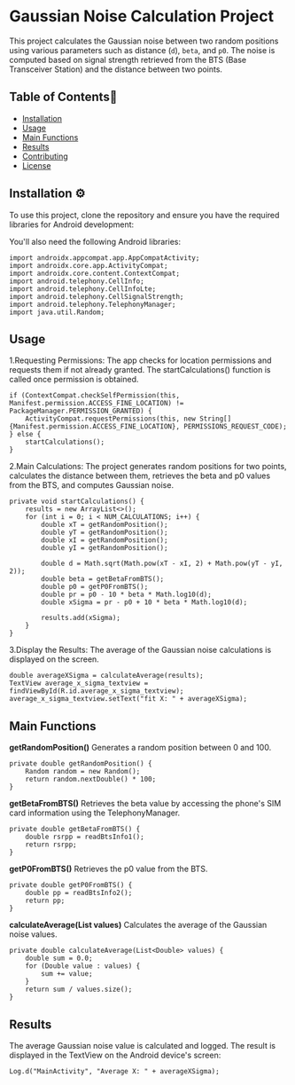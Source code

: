 # Gaussian Noise Calculation Project

This project calculates the Gaussian noise between two random positions using various parameters such as distance (`d`), `beta`, and `p0`. The noise is computed based on signal strength retrieved from the BTS (Base Transceiver Station) and the distance between two points.

## Table of Contents🧩
- [Installation](#installation)
- [Usage](#usage)
- [Main Functions](#main-functions)
- [Results](#results)
- [Contributing](#contributing)
- [License](#license)

## Installation ⚙
To use this project, clone the repository and ensure you have the required libraries for Android development:

You'll also need the following Android libraries:
```
import androidx.appcompat.app.AppCompatActivity;
import androidx.core.app.ActivityCompat;
import androidx.core.content.ContextCompat;
import android.telephony.CellInfo;
import android.telephony.CellInfoLte;
import android.telephony.CellSignalStrength;
import android.telephony.TelephonyManager;
import java.util.Random;
```
## Usage
1.Requesting Permissions: 
The app checks for location permissions and requests them if not already granted. The startCalculations() function is called once permission is obtained.
```
if (ContextCompat.checkSelfPermission(this, Manifest.permission.ACCESS_FINE_LOCATION) != PackageManager.PERMISSION_GRANTED) {
    ActivityCompat.requestPermissions(this, new String[]{Manifest.permission.ACCESS_FINE_LOCATION}, PERMISSIONS_REQUEST_CODE);
} else {
    startCalculations();
}
```
2.Main Calculations: 
The project generates random positions for two points, calculates the distance between them, retrieves the beta and p0 values from the BTS, and computes Gaussian noise.
```
private void startCalculations() {
    results = new ArrayList<>();
    for (int i = 0; i < NUM_CALCULATIONS; i++) {
        double xT = getRandomPosition();
        double yT = getRandomPosition();
        double xI = getRandomPosition();
        double yI = getRandomPosition();

        double d = Math.sqrt(Math.pow(xT - xI, 2) + Math.pow(yT - yI, 2));
        double beta = getBetaFromBTS();
        double p0 = getP0FromBTS();
        double pr = p0 - 10 * beta * Math.log10(d);
        double xSigma = pr - p0 + 10 * beta * Math.log10(d);

        results.add(xSigma);
    }
}

```
3.Display the Results: 
The average of the Gaussian noise calculations is displayed on the screen.
```
double averageXSigma = calculateAverage(results);
TextView average_x_sigma_textview = findViewById(R.id.average_x_sigma_textview);
average_x_sigma_textview.setText("fit X: " + averageXSigma);
```

## Main Functions
**getRandomPosition()**
Generates a random position between 0 and 100.
```
private double getRandomPosition() {
    Random random = new Random();
    return random.nextDouble() * 100;
}

```
**getBetaFromBTS()**
Retrieves the beta value by accessing the phone's SIM card information using the TelephonyManager.
```
private double getBetaFromBTS() {
    double rsrpp = readBtsInfo1();
    return rsrpp;
}

```
**getP0FromBTS()**
Retrieves the p0 value from the BTS.

```
private double getP0FromBTS() {
    double pp = readBtsInfo2();
    return pp;
}

```
**calculateAverage(List<Double> values)**
Calculates the average of the Gaussian noise values.
```
private double calculateAverage(List<Double> values) {
    double sum = 0.0;
    for (Double value : values) {
        sum += value;
    }
    return sum / values.size();
}
```
## Results
The average Gaussian noise value is calculated and logged. The result is displayed in the TextView on the Android device's screen:

```
Log.d("MainActivity", "Average X: " + averageXSigma);
```

